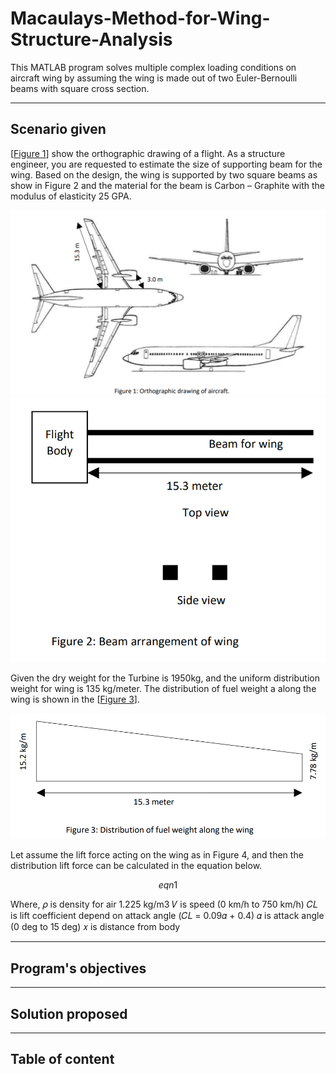 # Macaulays-Method-for-Wing-Structure-Analysis

This MATLAB program solves multiple complex loading conditions on aircraft wing by assuming the wing is made out of two Euler-Bernoulli beams with square cross section.

--- 
## Scenario given
[[Figure 1](#figure1)] show the orthographic drawing of a flight. As a structure engineer, you are requested to estimate the size of supporting beam for the wing. Based on the design, the wing is supported by two square beams as show in Figure 2 and the material for the beam is Carbon – Graphite with the modulus of elasticity 25 GPA.

<a name="figure1"></a> ![Figure1](Figure1.png)
<a name="figure2"></a> ![Figure2](Figure2.png)

Given the dry weight for the Turbine is 1950kg, and the uniform distribution weight for wing is 135 kg/meter. The distribution of fuel weight a along the wing is shown in the [[Figure 3](#figure3)].

<a name="figure3"></a> ![Figure3](Figure3.png)

Let assume the lift force acting on the wing as in Figure 4, and then the distribution lift force can be calculated in the equation below.

$$ eqn 1 $$

Where,
𝜌 is density for air 1.225 kg/m3
𝑉 is speed (0 km/h to 750 km/h)
𝐶𝐿 is lift coefficient depend on attack angle (𝐶𝐿 = 0.09𝛼 + 0.4)
𝛼 is attack angle (0 deg to 15 deg)
𝑥 is distance from body


--- 
## Program's objectives


--- 
## Solution proposed


--- 
## Table of content


